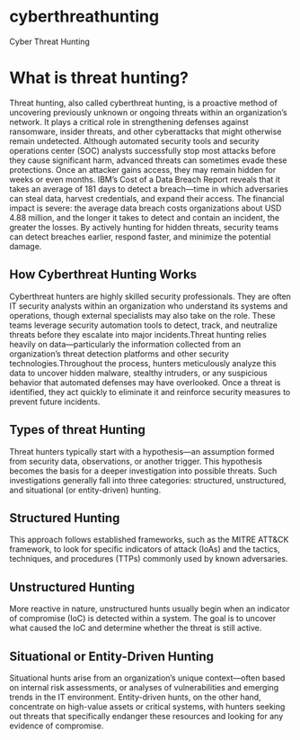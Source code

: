 # cyberthreathunting
Cyber Threat Hunting
# What is threat hunting?
   Threat hunting, also called cyberthreat hunting, is a proactive method of uncovering previously unknown or ongoing threats within an organization’s network. It plays a critical role in strengthening defenses against ransomware, insider threats, and other cyberattacks that might otherwise remain undetected. Although automated security tools and security operations center (SOC) analysts successfully stop most attacks before they cause significant harm, advanced threats can sometimes evade these protections. Once an attacker gains access, they may remain hidden for weeks or even months. IBM’s Cost of a Data Breach Report reveals that it takes an average of 181 days to detect a breach—time in which adversaries can steal data, harvest credentials, and expand their access. The financial impact is severe: the average data breach costs organizations about USD 4.88 million, and the longer it takes to detect and contain an incident, the greater the losses. By actively hunting for hidden threats, security teams can detect breaches earlier, respond faster, and minimize the potential damage.
## How Cyberthreat Hunting Works
Cyberthreat hunters are highly skilled security professionals. They are often IT security analysts within an organization who understand its systems and operations, though external specialists may also take on the role. These teams leverage security automation tools to detect, track, and neutralize threats before they escalate into major incidents.Threat hunting relies heavily on data—particularly the information collected from an organization’s threat detection platforms and other security technologies.Throughout the process, hunters meticulously analyze this data to uncover hidden malware, stealthy intruders, or any suspicious behavior that automated defenses may have overlooked. Once a threat is identified, they act quickly to eliminate it and reinforce security measures to prevent future incidents.
## Types of threat Hunting
Threat hunters typically start with a hypothesis—an assumption formed from security data, observations, or another trigger. This hypothesis becomes the basis for a deeper investigation into possible threats.
Such investigations generally fall into three categories: structured, unstructured, and situational (or entity-driven) hunting.

## Structured Hunting
This approach follows established frameworks, such as the MITRE ATT&CK framework, to look for specific indicators of attack (IoAs) and the tactics, techniques, and procedures (TTPs) commonly used by known adversaries.

## Unstructured Hunting
More reactive in nature, unstructured hunts usually begin when an indicator of compromise (IoC) is detected within a system. The goal is to uncover what caused the IoC and determine whether the threat is still active.

## Situational or Entity-Driven Hunting
Situational hunts arise from an organization’s unique context—often based on internal risk assessments, or analyses of vulnerabilities and emerging trends in the IT environment. Entity-driven hunts, on the other hand, concentrate on high-value assets or critical systems, with hunters seeking out threats that specifically endanger these resources and looking for any evidence of compromise.
